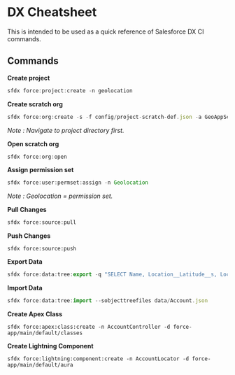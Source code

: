 # DX Cheatsheet

This is intended to be used as a quick reference of Salesforce DX CI commands.


## Commands

__Create project__

```javascript
sfdx force:project:create -n geolocation
```

__Create scratch org__

```javascript
sfdx force:org:create -s -f config/project-scratch-def.json -a GeoAppScratch
```

_Note : Navigate to project directory first._

__Open scratch org__

```javascript
sfdx force:org:open
```


__Assign permission set__

```javascript
sfdx force:user:permset:assign -n Geolocation
```

_Note : Geolocation = permission set._

__Pull Changes__

```javascript
sfdx force:source:pull
```

__Push Changes__

```
sfdx force:source:push
```

__Export Data__

```javascript
sfdx force:data:tree:export -q "SELECT Name, Location__Latitude__s, Location__Longitude__s FROM Account WHERE Location__Latitude__s != NULL AND Location__Longitude__s != NULL" -d ./data
```

__Import Data__

```javascript 
sfdx force:data:tree:import --sobjecttreefiles data/Account.json
```

__Create Apex Class__

```
sfdx force:apex:class:create -n AccountController -d force-app/main/default/classes
```

__Create Lightning Component__
```
sfdx force:lightning:component:create -n AccountLocator -d force-app/main/default/aura
```

